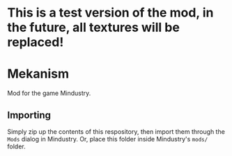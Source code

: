 # This is a test version of the mod, in the future, all textures will be replaced!
# Mekanism
Mod for the game Mindustry.

## Importing

Simply zip up the contents of this respository, then import them through the `Mods` dialog in Mindustry. Or, place this folder inside Mindustry's `mods/` folder.

